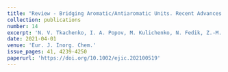 ```yaml
---
title: "Review - Bridging Aromatic/Antiaromatic Units. Recent Advances in Aromaticity and Antiaromaticity in Main-group and Transition-metal Clusters From Bonding and Magnetic analyses"
collection: publications
number: 14
excerpt: 'N. V. Tkachenko, I. A. Popov, M. Kulichenko, N. Fedik, Z.-M. Sun, A. R. Muñoz-Castro, A. I. Boldyrev'
date: 2021-04-01
venue: 'Eur. J. Inorg. Chem.'
issue_pages: 41, 4239-4250
paperurl: 'https://doi.org/10.1002/ejic.202100519'
---
```

     